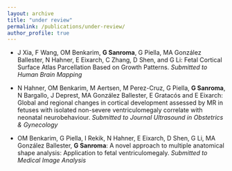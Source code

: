```yaml
---
layout: archive
title: "under review"
permalink: /publications/under-review/
author_profile: true
---
```


- J Xia, F Wang, OM Benkarim, **G Sanroma**, G Piella, MA González Ballester, N Hahner, E Eixarch, C Zhang, D Shen, and G Li: Fetal Cortical Surface Atlas Parcellation Based on Growth Patterns. _Submitted to Human Brain Mapping_

- N Hahner, OM Benkarim, M Aertsen, M Perez-Cruz, G Piella, **G Sanroma**, N Bargallo, J Deprest, MA González Ballester, E Gratacós and E Eixarch: Global and regional changes in cortical development assessed by MR in fetuses with isolated non-severe ventriculomegaly correlate with neonatal neurobehaviour. _Submitted to Journal Ultrasound in Obstetrics & Gynecology_

- OM Benkarim, G Piella, I Rekik, N Hahner, E Eixarch, D Shen, G Li, MA González Ballester, **G Sanroma**: A novel approach to multiple anatomical shape analysis: Application to fetal ventriculomegaly. _Submitted to Medical Image Analysis_
